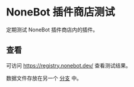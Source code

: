 # NoneBot 插件商店测试

定期测试 NoneBot 插件商店内的插件。

## 查看

可访问 <https://registry.nonebot.dev/> 查看测试结果。

数据文件存放在另一个 [分支](https://github.com/nonebot/registry/tree/results) 中。

